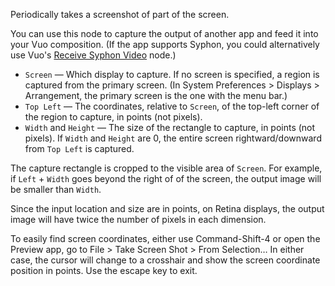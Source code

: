 Periodically takes a screenshot of part of the screen.

You can use this node to capture the output of another app and feed it into your Vuo composition.  (If the app supports Syphon, you could alternatively use Vuo's [Receive Syphon Video](vuo-node://vuo.syphon.receive) node.)

   - `Screen` — Which display to capture. If no screen is specified, a region is captured from the primary screen.  (In System Preferences > Displays > Arrangement, the primary screen is the one with the menu bar.)
   - `Top Left` — The coordinates, relative to `Screen`, of the top-left corner of the region to capture, in points (not pixels).
   - `Width` and `Height` — The size of the rectangle to capture, in points (not pixels).  If `Width` and `Height` are 0, the entire screen rightward/downward from `Top Left` is captured.

The capture rectangle is cropped to the visible area of `Screen`.  For example, if `Left` + `Width` goes beyond the right of of the screen, the output image will be smaller than `Width`.

Since the input location and size are in points, on Retina displays, the output image will have twice the number of pixels in each dimension.

To easily find screen coordinates, either use Command-Shift-4 or open the Preview app, go to File > Take Screen Shot > From Selection… In either case, the cursor will change to a crosshair and show the screen coordinate position in points. Use the escape key to exit.

